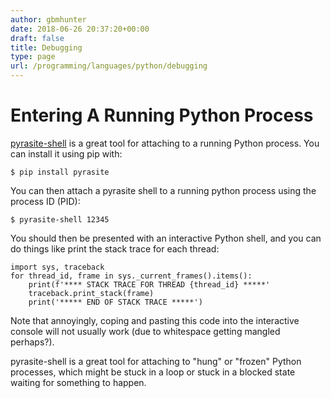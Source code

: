```yaml
---
author: gbmhunter
date: 2018-06-26 20:37:20+00:00
draft: false
title: Debugging
type: page
url: /programming/languages/python/debugging
---
```


# Entering A Running Python Process




[pyrasite-shell](http://pyrasite.readthedocs.io/en/latest/index.html) is a great tool for attaching to a running Python process. You can install it using pip with:



    
    $ pip install pyrasite




You can then attach a pyrasite shell to a running python process using the process ID (PID):



    
    $ pyrasite-shell 12345




You should then be presented with an interactive Python shell, and you can do things like print the stack trace for each thread:



    
    import sys, traceback
    for thread_id, frame in sys._current_frames().items():
        print(f'**** STACK TRACE FOR THREAD {thread_id} *****'
        traceback.print_stack(frame)
        print('***** END OF STACK TRACE *****')




Note that annoyingly, coping and pasting this code into the interactive console will not usually work (due to whitespace getting mangled perhaps?).




pyrasite-shell is a great tool for attaching to "hung" or "frozen" Python processes, which might be stuck in a loop or stuck in a blocked state waiting for something to happen.

